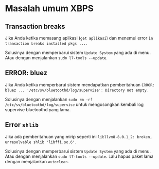 # Masalah umum XBPS

## Transaction breaks

Jika Anda ketika memasang aplikasi (`get aplikasi`) dan menemui error `in transaction breaks installed pkgs ...`.

Solusinya dengan memperbarui sistem `Update System` yang ada di menu. Atau dengan menjalankan `sudo l7-tools --update`.

## ERROR: bluez

Jika Anda ketika memperbarui sistem mendapatkan pemberitahuan `ERROR: bluez ... '/etc/sv/bluetoothd/log/supervise': Directory not empty`.

Solusinya dengan menjalankan `sudo rm -rf /etc/sv/bluetoothd/log/supervise` untuk mengosongkan kembali log supervise bluetoothd yang lama.

## Error `shlib`

Jika ada pemberitahuan yang mirip seperti ini `libllvm8-8.0.1_2: broken, unresolvable shlib 'libffi.so.6'`.

Solusinya dengan memperbarui sistem `Update System` yang ada di menu. Atau dengan menjalankan `sudo l7-tools --update`. Lalu hapus paket lama dengan menjalankan `autoclean`.
